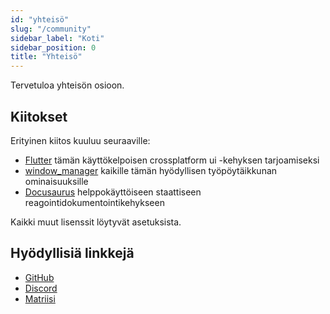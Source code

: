 ```yaml
---
id: "yhteisö"
slug: "/community"
sidebar_label: "Koti"
sidebar_position: 0
title: "Yhteisö"
---
```


Tervetuloa yhteisön osioon.

## Kiitokset

Erityinen kiitos kuuluu seuraaville:

* [Flutter](https://github.com/flutter/flutter) tämän käyttökelpoisen crossplatform ui -kehyksen tarjoamiseksi
* [window_manager](https://github.com/leanflutter/window_manager) kaikille tämän hyödyllisen työpöytäikkunan ominaisuuksille
* [Docusaurus](https://github.com/facebook/docusaurus) helppokäyttöiseen staattiseen reagointidokumentointikehykseen

Kaikki muut lisenssit löytyvät asetuksista.

## Hyödyllisiä linkkejä

* [GitHub](https://github.com/LinwoodDev/Butterfly)
* [Discord](https://go.linwood.dev/discord)
* [Matriisi](https://go.linwood.dev/matrix)
